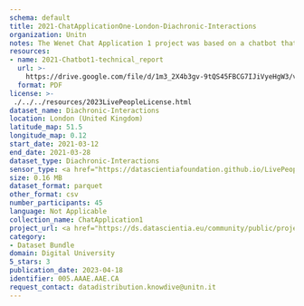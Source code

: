 ```yaml
---
schema: default
title: 2021-ChatApplicationOne-London-Diachronic-Interactions
organization: Unitn
notes: The Wenet Chat Application 1 project was based on a chatbot that collected questions and answers from university students in Italy, Denmark, Paraguay, the United Kingdom, and Mongolia. It was conducted in March and June 2021 to improve the knowledge about students' lives to promote the design of better and more targeted technology and support tools for students. It was a European Union WeNet Horizon 2020-funded project with the overall goal of developing a diversity-aware, machine-mediated paradigm for social interactions. Data was collected with a Telegram App and the i-Log Application. Some of the data collected included the respondent's career information (department, study course, study year,) and demographics (age, gender'). Questions were sent on the Telegram App and user answers were recorded, the i-Log App recorded sensor data (such as location, accelerometer) from the user device. This data was collected in three phases, the first phase entailed interacting with the Telegram App Ask4Help, and sensor data was also collected during this phase. The second phase involved respondents answering a questionnaire, and in the third phase, they participated in a focus group to provide feedback.
resources:
- name: 2021-Chatbot1-technical_report
  url: >-
    https://drive.google.com/file/d/1m3_2X4b3gv-9tQS45FBCG7IJiVyeHgW3/view?usp=sharing
  format: PDF
license: >-
 ./../../resources/2023LivePeopleLicense.html
dataset_name: Diachronic-Interactions
location: London (United Kingdom)
latitude_map: 51.5
longitude_map: 0.12
start_date: 2021-03-12
end_date: 2021-03-28
dataset_type: Diachronic-Interactions
sensor_type: <a href="https://datascientiafoundation.github.io/LivePeople/datasets/2021-CH1-London-Chat/"> Chat</a>
size: 0.16 MB
dataset_format: parquet
other_format: csv
number_participants: 45
language: Not Applicable
collection_name: ChatApplication1
project_url: <a href="https://ds.datascientia.eu/community/public/projects/7cdeeca4-a7be-4024-93c8-07e4cbea4855">https://ds.datascientia.eu/community/public/projects/7cdeeca4-a7be-4024-93c8-07e4cbea4855</a>
category:
- Dataset Bundle
domain: Digital University
5_stars: 3
publication_date: 2023-04-18
identifier: 005.AAAE.AAE.CA
request_contact: datadistribution.knowdive@unitn.it
---
```



